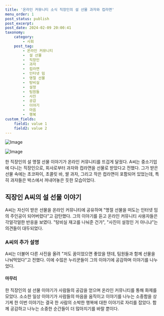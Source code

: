 ```yaml
---
title: '온라인 커뮤니티 소식 직장인의 설 선물 과자와 컵라면'
menu_order: 1
post_status: publish
post_excerpt: 
post_date: 2024-02-09 20:00:41
taxonomy:
    category:
        - 사회
    post_tag:
        - 온라인 커뮤니티
        -  설 선물
        -  직장인
        -  과자
        -  컵라면
        -  인터넷 밈
        -  명절 선물
        -  탕비실
        -  설정
        -  팀원들
        -  사진
        -  공감
        -  이야기
        -  마음
        -  행복
custom_fields:
    field1: value 1
    field2: value 2
---
```


![Image](https://imgnews.pstatic.net/image/014/2024/02/09/0005140666_001_20240209112901652.jpg?type=w647)

![Image](https://imgnews.pstatic.net/image/014/2024/02/09/0005140666_002_20240209112901693.jpg?type=w647)

한 직장인의 설 명절 선물 이야기가 온라인 커뮤니티를 뜨겁게 달궜다. A씨는 중소기업에 다니는 직장인으로, 회사로부터 과자와 컵라면을 선물로 받았다고 전했다. 그가 받은 선물 속에는 초코파이, 초콜릿 바, 쌀 과자, 그리고 작은 컵라면이 포함되어 있었는데, 특히 과자들은 박스에서 꺼내어놓은 듯한 모습이었다.
## 직장인 A씨의 설 선물 이야기
A씨는 자신이 받은 선물을 온라인 커뮤니티에 공유하며 "명절 선물을 떠도는 인터넷 밈의 주인공이 되어버렸다"고 감탄했다. 그의 이야기를 듣고 온라인 커뮤니티 사용자들은 각얼각얼한 반응을 보였다. "탕비실 재고를 나눠준 건가", "사진이 설정인 거 아니냐"는 의견들이 대두되었다.
### A씨의 추가 설명
A씨는 더불어 다른 사진을 올려 "저도 꿈이었으면 좋았을 텐데, 팀원들과 함께 선물을 나눠먹었다"고 전했다. 이에 수많은 누리꾼들이 그의 이야기에 공감하며 이야기를 나누었다.
#### 마무리
한 직장인의 설 선물 이야기가 사람들의 공감을 얻으며 온라인 커뮤니티를 통해 화제를 모았다. 소소한 일상 이야기가 사람들의 마음을 움직이고 이야기를 나누는 소중함을 상기케 한 이번 이야기는 결국 한 사람의 소박한 행복에 대한 이야기로 자리를 잡았다. 함께 공감하고 나누는 소중한 순간들이 더 많아지기를 바랄 뿐이다.

